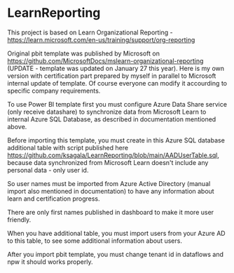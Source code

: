 # LearnReporting

This project is based on Learn Organizational Reporting - https://learn.microsoft.com/en-us/training/support/org-reporting

Original pbit template was published by Microsoft on https://github.com/MicrosoftDocs/mslearn-organizational-reporting (UPDATE - template was updated on January 27 this year).
Here is my own version with certification part prepared by myself in parallel to Microsoft internal update of template. Of course everyone can modify it accourding to specific company requirements.

To use Power BI template first you must configure Azure Data Share service (only receive datashare) to synchronize data from Microsoft Learn to internal Azure SQL Database, as described in documentation mentioned above.

Before importing this template, you must create in this Azure SQL database additional table with script published here https://github.com/ksagala/LearnReporting/blob/main/AADUserTable.sql, because data synchronized from Microsoft Learn doesn't include any personal data - only user id.

So user names must be imported from Azure Active Directory (manual import also mentioned in documentation) to have any information about learn and certification progress.

There are only first names published in dashboard to make it more user friendly.

When you have additional table, you must import users from your Azure AD to this table, to see some additional information about users.

After you import pbit template, you must change tenant id in dataflows and npw it should works properly.
